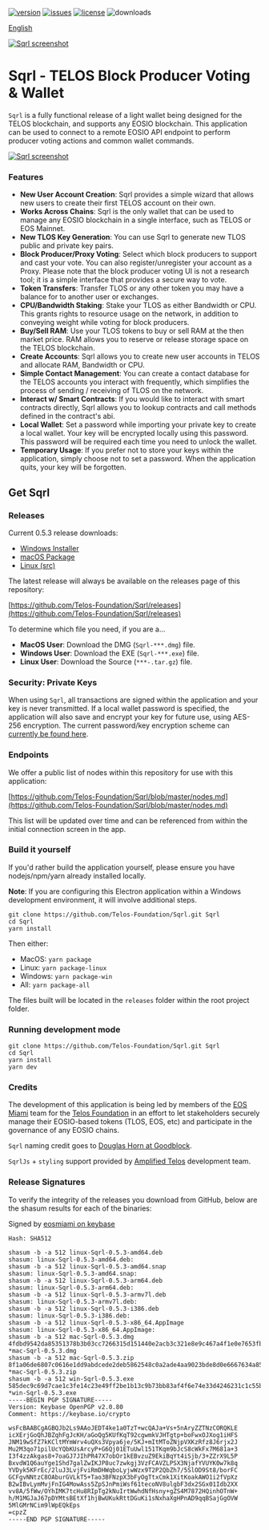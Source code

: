 [![version](https://img.shields.io/github/release/Telos-Foundation/Sqrl/all.svg)](https://github.com/Telos-Foundation/Sqrl/releases)
[![issues](https://img.shields.io/github/issues/Telos-Foundation/Sqrl.svg)](https://github.com/Telos-Foundation/Sqrl/issues)
[![license](https://img.shields.io/badge/license-MIT-blue.svg)](https://raw.githubusercontent.com/Telos-Foundation/Sqrl/master/LICENSE)
![downloads](https://img.shields.io/github/downloads/Telos-Foundation/Sqrl/total.svg)

[English](https://github.com/Telos-Foundation/Sqrl/blob/master/README.md)

[![Sqrl screenshot](https://raw.githubusercontent.com/Telos-Foundation/Sqrl/master/app/renderer/assets/images/sqrl.png)](https://raw.githubusercontent.com/Telos-Foundation/Sqrl/master/app/renderer/assets/images/sqrl.png)

# Sqrl - TELOS Block Producer Voting & Wallet

`Sqrl` is a fully functional release of a light wallet being designed for the TELOS blockchain, and supports any EOSIO blockchain. This application can be used to connect to a remote EOSIO API endpoint to perform producer voting actions and common wallet commands.

[![Sqrl screenshot](https://raw.githubusercontent.com/Telos-Foundation/Sqrl/master/Sqrl.png)](https://raw.githubusercontent.com/Telos-Foundation/Sqrl/master/Sqrl.png)

### Features

- **New User Account Creation**: Sqrl provides a simple wizard that allows new users to create their first TELOS account on their own.
- **Works Across Chains**: Sqrl is the only wallet that can be used to manage any EOSIO blockchain in a single interface, such as TELOS or EOS Mainnet.
- **New TLOS Key Generation**: You can use Sqrl to generate new TLOS public and private key pairs.
- **Block Producer/Proxy Voting**: Select which block producers to support and cast your vote. You can also register/unregister your account as a Proxy. Please note that the block producer voting UI is not a research tool; it is a simple interface that provides a secure way to vote.
- **Token Transfers**: Transfer TLOS or any other token you may have a balance for to another user or exchanges.
- **CPU/Bandwidth Staking**: Stake your TLOS as either Bandwidth or CPU. This grants rights to resource usage on the network, in addition to conveying weight while voting for block producers.
- **Buy/Sell RAM**: Use your TLOS tokens to buy or sell RAM at the then market price. RAM allows you to reserve or release storage space on the TELOS blockchain.
- **Create Accounts**: Sqrl allows you to create new user accounts in TELOS and allocate RAM, Bandwidth or CPU.
- **Simple Contact Management**: You can create a contact database for the TELOS accounts you interact with frequently, which simplifies the process of sending / receiving of TLOS on the network.
- **Interact w/ Smart Contracts**: If you would like to interact with smart contracts directly, Sqrl allows you to lookup contracts and call methods defined in the contract's abi.
- **Local Wallet**: Set a password while importing your private key to create a local wallet. Your key will be encrypted locally using this password. This password will be required each time you need to unlock the wallet.
- **Temporary Usage**: If you prefer not to store your keys within the application, simply choose not to set a password. When the application quits, your key will be forgotten.

## Get Sqrl

### Releases

Current 0.5.3 release downloads:

- [Windows Installer](https://github.com/Telos-Foundation/Sqrl/releases/download/0.5.3/win-Sqrl-0.5.3.exe)
- [macOS Package](https://github.com/Telos-Foundation/Sqrl/releases/download/0.5.3/mac-Sqrl-0.5.3.dmg)
- [Linux (src)](https://github.com/Telos-Foundation/Sqrl/archive/0.5.3.tar.gz)

The latest release will always be available on the releases page of this repository:

[https://github.com/Telos-Foundation/Sqrl/releases](https://github.com/Telos-Foundation/Sqrl/releases)

To determine which file you need, if you are a...

- **MacOS User**: Download the DMG (`Sqrl-***.dmg`) file.
- **Windows User**: Download the EXE (`Sqrl-***.exe`) file.
- **Linux User**: Download the Source (`***-.tar.gz`) file.

### Security: Private Keys

When using `Sqrl`, all transactions are signed within the application and your key is never transmitted. If a local wallet password is specified, the application will also save and encrypt your key for future use, using AES-256 encryption. The current password/key encryption scheme can [currently be found here](https://github.com/aaroncox/eos-voter/blob/master/app/shared/actions/wallet.js#L71-L86).

### Endpoints

We offer a public list of nodes within this repository for use with this application:

[https://github.com/Telos-Foundation/Sqrl/blob/master/nodes.md](https://github.com/Telos-Foundation/Sqrl/blob/master/nodes.md)

This list will be updated over time and can be referenced from within the initial connection screen in the app.

### Build it yourself

If you'd rather build the application yourself, please ensure you have nodejs/npm/yarn already installed locally.

**Note**: If you are configuring this Electron application within a Windows development environment, it will involve additional steps.

```
git clone https://github.com/Telos-Foundation/Sqrl.git Sqrl
cd Sqrl
yarn install
```

Then either:

- MacOS: `yarn package`
- Linux: `yarn package-linux`
- Windows: `yarn package-win`
- All: `yarn package-all`

The files built will be located in the `releases` folder within the root project folder.

### Running development mode

```
git clone https://github.com/Telos-Foundation/Sqrl.git Sqrl
cd Sqrl
yarn install
yarn dev
```

### Credits

The development of this application is being led by members of the [EOS Miami](https://eos.miami) team for the [Telos Foundation](https://telosfoundation.io) in an effort to let stakeholders securely manage their EOSIO-based tokens (TLOS, EOS, etc) and participate in the governance of any EOSIO chains.

`Sqrl` naming credit goes to [Douglas Horn at Goodblock](https://goodblock.io/).

`SqrlJs` + `styling` support provided by [Amplified Telos](https://amplified.software/) development team.

### Release Signatures

To verify the integrity of the releases you download from GitHub, below are the shasum results for each of the binaries:

Signed by [eosmiami on keybase](https://keybase.io/eosmiami)

```-----BEGIN PGP SIGNED MESSAGE-----
Hash: SHA512

shasum -b -a 512 linux-Sqrl-0.5.3-amd64.deb
shasum: linux-Sqrl-0.5.3-amd64.deb: 
shasum -b -a 512 linux-Sqrl-0.5.3-amd64.snap
shasum: linux-Sqrl-0.5.3-amd64.snap: 
shasum -b -a 512 linux-Sqrl-0.5.3-arm64.deb
shasum: linux-Sqrl-0.5.3-arm64.deb: 
shasum -b -a 512 linux-Sqrl-0.5.3-armv7l.deb
shasum: linux-Sqrl-0.5.3-armv7l.deb: 
shasum -b -a 512 linux-Sqrl-0.5.3-i386.deb
shasum: linux-Sqrl-0.5.3-i386.deb: 
shasum -b -a 512 linux-Sqrl-0.5.3-x86_64.AppImage
shasum: linux-Sqrl-0.5.3-x86_64.AppImage: 
shasum -b -a 512 mac-Sqrl-0.5.3.dmg
4fdbd9542da85351378b3b03cc7266315d151440e2acb3c321e8e9c467a4f1e0e7653fb6be92dd795c78a7f2c31ec5de85a55555d1f35ec19c8f4379d6361cf5 *mac-Sqrl-0.5.3.dmg
shasum -b -a 512 mac-Sqrl-0.5.3.zip
8f1a06de6807c0616e1dd9abdcede2deb5862548c0a2ade4aa9023bde8d0e6667634a85ecf36e2a5cafa8a255665e5350f1d27abec708d5aa3c857b37ca03864 *mac-Sqrl-0.5.3.zip
shasum -b -a 512 win-Sqrl-0.5.3.exe
585dec9c69d7cae1c3fe14c23e49ff2be1b13c9b73bb83af4f6e74e33d4246231c1c55be88c28e0c12ac2a0944a81166a6891150f076d4b1718c5ca9ce9754e0 *win-Sqrl-0.5.3.exe
-----BEGIN PGP SIGNATURE-----
Version: Keybase OpenPGP v2.0.80
Comment: https://keybase.io/crypto

wsFcBAABCgAGBQJb2Ls9AAoJEDT4ke1a0TzT+wcQAJa+Vs+5nAryZZTNzCORQKLE
icXErjGoQhJBZqhFgJcKH/aGoQg5KUfKqT92cgwmkVJHTgtp+boFwxOJXog1iHFS
JNM19wSfZ7kKCltMYmWrv4uQXs3Vpya6je/5KJ+mItMToZNjpVXKzRfz8J6rjx2J
Mu2M3qo71pilUcYQbKUsArcyP+G6Qj01ETuUwl151TKqm9bJcS8cWkFx7M681a+3
I3f4zzAkgas8+7oaGJ7JIhPR47X7obOr1kEBvzuZ9EkiBqYt4iSjb/3+ZZrX9L5P
BxvdW1Q6auYge1Shd7galZwIKJP8uc7zwkgj3VzFCAVZLPSX3NjafYVUYK0w7k8q
YVDyk5KFrEc/2luJ3LvjFviRmDHWqboLyjwWzx9T2P2QbZh7/5SlOD9St8/borFC
GCFgvNNtzC8OAburGVLkT5+Tao3BFNzpX3bFyOgTtxCmk1XitKoakAWO1i2fVpXz
B2wIBvLymMvjFnIG4MowAss5ZpSJnPmiWsf61tecoNV8ulgbF3dx2SGx01Idb2XX
vv8A/5fWw/OYhIMK7tcHu8RIpTg2kNuIrtWwhdNfHsny+gZS4M7872HQinhOTnW+
h/M1MGJaJ67pDYMtsBEtXf1hjBwUKukRttDGuKi1sNxhaXgHPnAD9qqBSajGgOVW
5MlGMrNCim9lWpEQkEps
=cpzZ
-----END PGP SIGNATURE-----
```